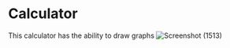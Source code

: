 # Calculator
This calculator has the ability to draw graphs
![Screenshot (1513)](https://user-images.githubusercontent.com/94402206/176853637-6a30094a-72d6-48e1-9b89-1bbea741b9b4.png)
